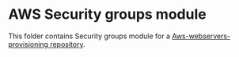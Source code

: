 # AWS Security groups module

This folder contains Security groups module for  a [Aws-webservers-provisioning repository](https://github.com/mbageri/Aws-webservers-provisioning).

